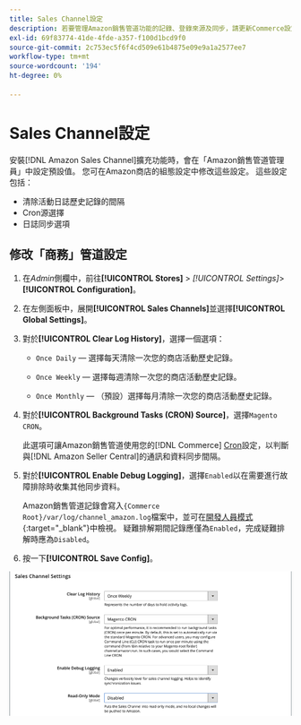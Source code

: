```yaml
---
title: Sales Channel設定
description: 若要管理Amazon銷售管道功能的記錄、登錄來源及同步，請更新Commerce設定。
exl-id: 69f83774-41de-4fde-a357-f100d1bcd9f0
source-git-commit: 2c753ec5f6f4cd509e61b4875e09e9a1a2577ee7
workflow-type: tm+mt
source-wordcount: '194'
ht-degree: 0%

---
```


# Sales Channel設定

安裝[!DNL Amazon Sales Channel]擴充功能時，會在「Amazon銷售管道管理員」中設定預設值。 您可在Amazon商店的組態設定中修改這些設定。 這些設定包括：

- 清除活動日誌歷史記錄的間隔
- Cron源選擇
- 日誌同步選項

## 修改「商務」管道設定

1. 在&#x200B;_Admin_&#x200B;側欄中，前往&#x200B;**[!UICONTROL Stores]** > _[!UICONTROL Settings]_>**[!UICONTROL Configuration]**。

1. 在左側面板中，展開&#x200B;**[!UICONTROL Sales Channels]**&#x200B;並選擇&#x200B;**[!UICONTROL Global Settings]**。

1. 對於&#x200B;**[!UICONTROL Clear Log History]**，選擇一個選項：

   - `Once Daily`  — 選擇每天清除一次您的商店活動歷史記錄。

   - `Once Weekly`  — 選擇每週清除一次您的商店活動歷史記錄。

   - `Once Monthly`  — （預設）選擇每月清除一次您的商店活動歷史記錄。

1. 對於&#x200B;**[!UICONTROL Background Tasks (CRON) Source]**，選擇`Magento CRON`。

   此選項可讓Amazon銷售管道使用您的[!DNL Commerce] [Cron](https://docs.magento.com/user-guide/system/cron.html)設定，以判斷與[!DNL Amazon Seller Central]的通訊和資料同步間隔。

1. 對於&#x200B;**[!UICONTROL Enable Debug Logging]**，選擇`Enabled`以在需要進行故障排除時收集其他同步資料。

   Amazon銷售管道記錄會寫入`{Commerce Root}/var/log/channel_amazon.log`檔案中，並可在[開發人員模式](https://docs.magento.com/user-guide/magento/installation-modes.html){:target=&quot;_blank&quot;}中檢視。 疑難排解期間記錄應僅為`Enabled`，完成疑難排解時應為`Disabled`。

1. 按一下&#x200B;**[!UICONTROL Save Config]**。

![Sales Channel配置設定](assets/config-sales-channel-global-settings.png)
